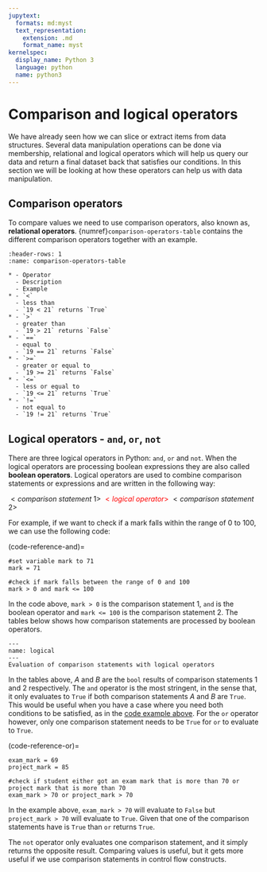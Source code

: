 ```yaml
---
jupytext:
  formats: md:myst
  text_representation:
    extension: .md
    format_name: myst
kernelspec:
  display_name: Python 3
  language: python
  name: python3
---
```

# Comparison and logical operators

We have already seen how we can slice or extract items from data structures.  Several data manipulation operations can be
done via membership, relational and logical operators which will help us query our data and return a final dataset back
that satisfies our conditions.  In this section we will be looking at how these operators can help us with data manipulation.


## Comparison operators

To compare values we need to use comparison operators, also known as, **relational operators**. {numref}`comparison-operators-table` 
contains the different comparison operators together with an example.

```{list-table} Comparison operators
:header-rows: 1
:name: comparison-operators-table

* - Operator
  - Description
  - Example
* - `<`
  - less than
  - `19 < 21` returns `True`
* - `>`
  - greater than
  - `19 > 21` returns `False`
* - `==`
  - equal to
  - `19 == 21` returns `False`
* - `>=`
  - greater or equal to
  - `19 >= 21` returns `False`
* - `<=`
  - less or equal to
  - `19 <= 21` returns `True`
* - `!=`
  - not equal to
  - `19 != 21` returns `True`
```

## Logical operators - `and`, `or`, `not`

There are three logical operators in Python: `and`, `or` and `not`.  When the logical operators are processing boolean 
expressions they are also called **boolean operators**.  Logical operators are used to combine comparison statements or expressions and 
are written in the following way:
  
$<comparison$ $statement$ $1>$ <span style="color:red">$<logical$ $operator>$</span> $<comparison$ $statement$ $2>$   
  
For example, if we want to check if a mark falls within the range of 0 to 100, we can use the following code:

(code-reference-and)= 
```{code-cell} ipython3
#set variable mark to 71
mark = 71

#check if mark falls between the range of 0 and 100
mark > 0 and mark <= 100
```
In the code above, `mark > 0` is the comparison statement 1, `and` is the boolean operator and `mark <= 100` is the comparison 
statement 2.  The tables below shows how comparison statements are processed by boolean operators.

```{figure} images/logical.png
---
name: logical
---
Evaluation of comparison statements with logical operators
```
In the tables above, *A* and *B* are the `bool` results of comparison statements 1 and 2 respectively.  The `and` operator is 
the most stringent, in the sense that, it only evaluates to `True` if both comparison statements *A* and *B* are `True`.  This would 
be useful when you have a case where you need both conditions to be satisfied, as in the [code example above](code-reference-and). 
For the `or` operator however, only one comparison statement needs to be `True` for `or` to evaluate to `True`.

(code-reference-or)= 
```{code-cell} ipython3
exam_mark = 69
project_mark = 85

#check if student either got an exam mark that is more than 70 or project mark that is more than 70
exam_mark > 70 or project_mark > 70
```

In the example above, `exam_mark > 70` will evaluate to `False` but `project_mark > 70` will evaluate to `True`.  Given 
that one of the comparison statements have is `True` than `or` returns `True`.

The `not` operator only evaluates one comparison statement, and it simply returns the opposite result. Comparing values 
is useful, but it gets more useful if we use comparison statements in control flow constructs.
